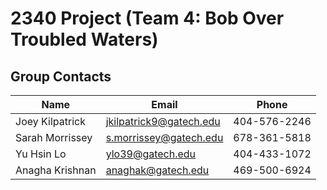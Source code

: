 # 2340 Project (Team 4: Bob Over Troubled Waters)
## Group Contacts
|Name|Email|Phone|
|----|-----|-----|
|Joey Kilpatrick|jkilpatrick9@gatech.edu|404-576-2246|
|Sarah Morrissey|s.morrissey@gatech.edu|678-361-5818|
|Yu Hsin Lo|ylo39@gatech.edu|404-433-1072|
|Anagha Krishnan|anaghak@gatech.edu|469-500-6924|

